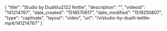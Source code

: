 {
    "title": "Studio by Dualit\u2122 Kettle",
    "description": "",
    "videoid": "141214767",
    "date_created": "1518570617",
    "date_modified": "1519250807",
    "type": "captivate",
    "layout": "video",
    "url": "\/v\/studio-by-dualit-kettle-mp4\/141214767"
}